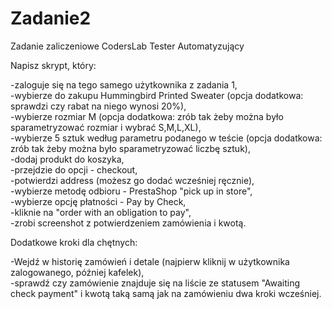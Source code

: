 # Zadanie2

Zadanie zaliczeniowe CodersLab Tester Automatyzujący


Napisz skrypt, który:

-zaloguje się na tego samego użytkownika z zadania 1,<br>
-wybierze do zakupu Hummingbird Printed Sweater (opcja dodatkowa: sprawdzi czy rabat na niego wynosi 20%),<br>
-wybierze rozmiar M (opcja dodatkowa: zrób tak żeby można było sparametryzować rozmiar i wybrać S,M,L,XL),<br>
-wybierze 5 sztuk według parametru podanego w teście (opcja dodatkowa: zrób tak żeby można było sparametryzować liczbę sztuk),<br>
-dodaj produkt do koszyka,<br>
-przejdzie do opcji - checkout,<br>
-potwierdzi address (możesz go dodać wcześniej ręcznie),<br>
-wybierze metodę odbioru - PrestaShop "pick up in store",<br>
-wybierze opcję płatności - Pay by Check,<br>
-kliknie na "order with an obligation to pay",<br>
-zrobi screenshot z potwierdzeniem zamówienia i kwotą.<br>

Dodatkowe kroki dla chętnych:<br>

-Wejdź w historię zamówień i detale (najpierw kliknij w użytkownika zalogowanego, później kafelek),<br>
-sprawdź czy zamówienie znajduje się na liście ze statusem "Awaiting check payment" i kwotą taką samą jak na zamówieniu dwa kroki wcześniej.<br>
